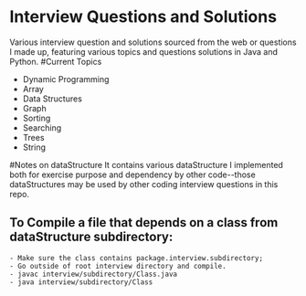 # Interview Questions and Solutions
Various interview question and solutions sourced from the web or questions I made up, featuring various topics and questions solutions in Java and Python.
#Current Topics
- Dynamic Programming
- Array
- Data Structures
- Graph
- Sorting
- Searching
- Trees
- String

#Notes on dataStructure
It contains various dataStructure I implemented both for exercise purpose and dependency by other code--those dataStructures may be used by other coding interview questions in this repo.
## To Compile a file that depends on a class from dataStructure subdirectory: 
    - Make sure the class contains package.interview.subdirectory; 
    - Go outside of root interview directory and compile.
    - javac interview/subdirectory/Class.java
    - java interview/subdirectory/Class
